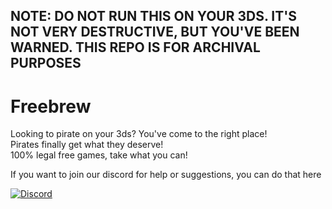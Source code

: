 ## **NOTE: DO NOT RUN THIS ON YOUR 3DS. IT'S NOT VERY DESTRUCTIVE, BUT YOU'VE BEEN WARNED. THIS REPO IS FOR ARCHIVAL PURPOSES**

# Freebrew
Looking to pirate on your 3ds? You've come to the right place!                                                                             
Pirates finally get what they deserve!                                                                                                     
100% legal free games, take what you can!

If you want to join our discord for help or suggestions, you can do that here                                                             
                                                                                                                                           
[![Discord](https://discordapp.com/api/guilds/478279874008580096/widget.png?style=banner3&time-)](https://discord.gg/nhvWK2Q)
